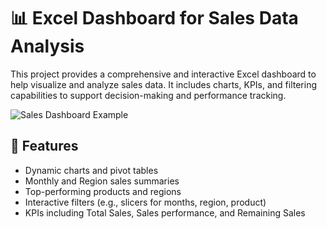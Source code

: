 # 📊 Excel Dashboard for Sales Data Analysis

This project provides a comprehensive and interactive Excel dashboard to help visualize and analyze sales data. It includes charts, KPIs, and filtering capabilities to support decision-making and performance tracking.

![Sales Dashboard Example](https://via.placeholder.com/1000x600.png?text=Sales+Dashboard+Preview)

## 🧰 Features

- Dynamic charts and pivot tables
- Monthly and Region sales summaries
- Top-performing products and regions
- Interactive filters (e.g., slicers for months, region, product)
- KPIs including Total Sales, Sales performance, and Remaining Sales



